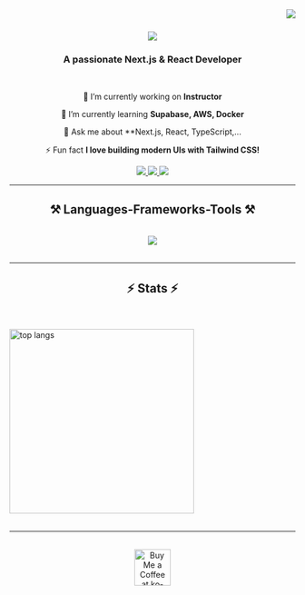 <img align="right" src="https://visitor-badge.laobi.icu/badge?page_id=EricRaf124.EricRaf124" />

<h1 align="center">
    <img src="https://readme-typing-svg.herokuapp.com/?font=Righteous&size=35&center=true&vCenter=true&width=500&height=70&duration=4000&lines=Hi+There!+👋;+I'm+Eric+Raf!;" />
</h1>

<h3 align="center">A passionate Next.js & React Developer</h3>

<br/>

<div align="center">
 
 🔭 I’m currently working on **Instructor**
 
 🌱 I’m currently learning **Supabase, AWS, Docker**

💬 Ask me about **Next.js, React, TypeScript,...

⚡ Fun fact **I love building modern UIs with Tailwind CSS!**

</div>
 
<div align="center"> 
  <a href="mailto:rafanomezantsoaeric31@gmail.com">
    <img src="https://img.shields.io/badge/Gmail-333333?style=for-the-badge&logo=gmail&logoColor=red" />
  </a>
  <a href="https://linkedin.com/in/eric-rafanomezantsoa-145790335" target="_blank">
    <img src="https://img.shields.io/badge/LinkedIn-0077B5?style=for-the-badge&logo=linkedin&logoColor=white" target="_blank" />
  </a>
  <a href="https://portfolio-eonw5hk6a-erics-projects-161d28c0.vercel.app/" target="_blank">
     <img src="https://img.shields.io/badge/Portfolio-FF5722?style=for-the-badge&logo=todoist&logoColor=white" target="_blank" />
  </a>
</div>

 <hr/>
 
<h2 align="center">⚒️ Languages-Frameworks-Tools ⚒️</h2>
<br/>
<div align="center">
    <img src="https://skillicons.dev/icons?i=react,nextjs,typescript,tailwind,git,github,vscode,figma,firebase,nodejs,mysql" />
</div>

<br/>
<hr/>

<h2 align="center">⚡ Stats ⚡</h2>
<br>
  <br/>
  <img width=325 align="center" src="https://github-readme-stats.vercel.app/api/top-langs/?username=EricRaf124&hide=HTML&langs_count=8&layout=compact&theme=react&border_radius=10&size_weight=0.5&count_weight=0.5&exclude_repo=github-readme-stats" alt="top langs" />
<br/><br/>

<hr/>

<br/>

<div align="center">
<a href='https://ko-fi.com/V7V4RAK9C' target='_blank'><img height='64' style='border:0px;height:64px;' src='https://storage.ko-fi.com/cdn/kofi1.png?v=3' border='0' alt='Buy Me a Coffee at ko-fi.com' /></a>
</div>

<br/>
